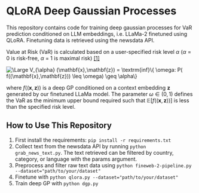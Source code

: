 # QLoRA Deep Gaussian Processes 
This repository contains code for training deep gaussian processes for VaR prediction conditioned on LLM embeddings, i.e. LLaMa-2 finetuned using QLoRA. Finetuning data is retrieved using the newsdata API.  

Value at Risk (VaR) is calculated based on a user-specified risk level $\alpha$ ($\alpha$ = 0 is risk-free, $\alpha$ = 1 is maximal risk) [[1]](https://arxiv.org/pdf/2105.06126) 

<img src="https://latex.codecogs.com/svg.latex?\Large&space;V_{\alpha} (\mathbf{x},\mathbf{z}) = \textrm{inf}\{ \omega: P( f((\mathbf{x},\mathbf{z})) \leq \omega) \geq \alpha\}" title="\Large V_{\alpha} (\mathbf{x},\mathbf{z}) = \textrm{inf}\{ \omega: P( f((\mathbf{x},\mathbf{z})) \leq \omega) \geq \alpha\}" />

where $f((\mathbf{x},\mathbf{z}))$ is a deep GP conditioned on a context embedding $\mathbf{z}$ generated by our finetuned LLaMa model. The parameter $\omega \in (0,1)$ defines the VaR as the minimum upper bound required such that $\mathbb{E}[f((\mathbf{x},\mathbf{z}))]$ is less than the specified risk level.

## How to Use This Repository

1. First install the requirements: ```pip install -r requirements.txt```
2. Collect text from the newsdata API by running ```python grab_news_text.py```. The text retrieved can be filtered by country, category, or language with the params argument.
3. Preprocess and filter raw text data using ```python fineweb-2-pipeline.py --dataset="path/to/your/dataset"```
4. Finetune with  ```python qlora.py --dataset="path/to/your/dataset"```
5. Train deep GP with  ```python dgp.py```
